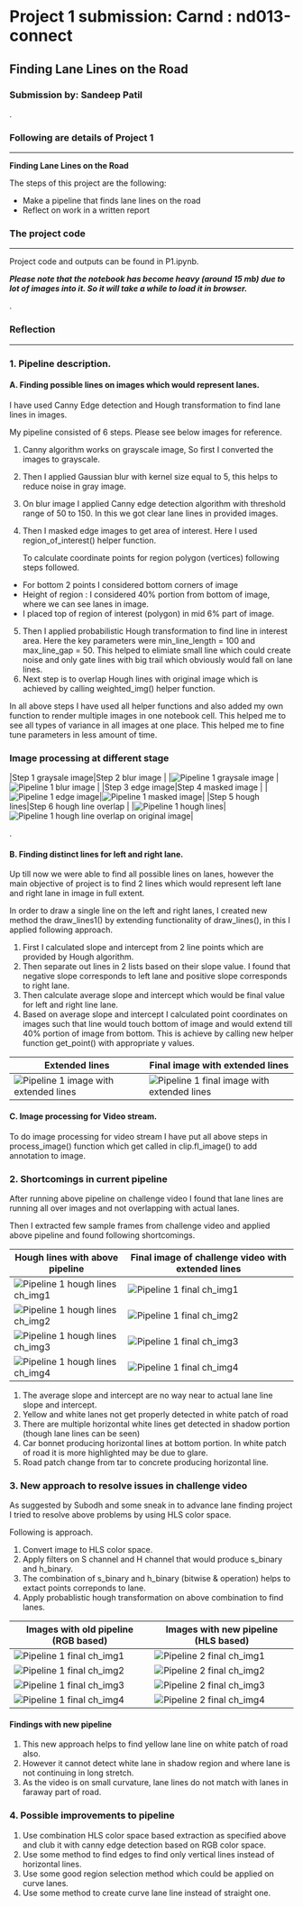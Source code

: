 # Project 1 submission: Carnd : nd013-connect

## Finding Lane Lines on the Road
### Submission by: Sandeep Patil  

.
### Following are details of Project 1

---

**Finding Lane Lines on the Road**

The steps of this project are the following:
* Make a pipeline that finds lane lines on the road
* Reflect on work in a written report


[//]: # (Image References)

[image_p1_step1]: ./sample_images/p1_step1.jpg "pipeline 1 gray image"
[image_p1_step2]: ./sample_images/p1_step2.JPG "pipeline 1 blur image"
[image_p1_step3]: ./sample_images/p1_step3.jpg "pipeline 1 edge image"
[image_p1_step4]: ./sample_images/p1_step4.jpg "pipeline 1 masked image"
[image_p1_step5]: ./sample_images/p1_step5.jpg "pipeline 1 hough lines"
[image_p1_step6]: ./sample_images/p1_step6.jpg "pipeline 1 hough line overlap"
[image_p1_step7]: ./sample_images/p1_step7.jpg "pipeline 1 extended lines"
[image_p1_step8]: ./sample_images/p1_step8.jpg "pipeline 1 final image with extended lines"

[image_p1_ch_hough1]: ./sample_images/p1_ch_houghline1.jpg "pipeline 1 hough line ch_img 1"
[image_p1_ch_hough2]: ./sample_images/p1_ch_houghline2.jpg "pipeline 1 hough line ch_img 2"
[image_p1_ch_hough3]: ./sample_images/p1_ch_houghline3.jpg "pipeline 1 hough line ch_img 3"
[image_p1_ch_hough4]: ./sample_images/p1_ch_houghline4.jpg "pipeline 1 hough line ch_img 4"

[image_p1_ch_final1]: ./sample_images/p1_ch_final1.jpg "pipeline 1 final ch_img 1"
[image_p1_ch_final2]: ./sample_images/p1_ch_final2.jpg "pipeline 1 final ch_img 2"
[image_p1_ch_final3]: ./sample_images/p1_ch_final3.jpg "pipeline 1 final ch_img 3"
[image_p1_ch_final4]: ./sample_images/p1_ch_final4.jpg "pipeline 1 final ch_img 4"

[image_p2_ch_final1]: ./sample_images/p2_ch_final1.jpg "pipeline 2 final ch_img 1"
[image_p2_ch_final2]: ./sample_images/p2_ch_final2.jpg "pipeline 2 final ch_img 2"
[image_p2_ch_final3]: ./sample_images/p2_ch_final3.jpg "pipeline 2 final ch_img 3"
[image_p2_ch_final4]: ./sample_images/p2_ch_final4.jpg "pipeline 2 final ch_img 4"



### The project code 
---
Project code and outputs can be found in P1.ipynb.

***Please note that the notebook has become heavy (around 15 mb) due to lot of images into it.  So it will take a while to load it in browser.***


.
### Reflection
---
### 1. Pipeline description. 
#### A. Finding possible lines on images which would represent lanes. 
I have used Canny Edge detection and Hough transformation to find lane lines in images.

My pipeline consisted of 6 steps. Please see below images for reference.

1. Canny algorithm works on grayscale image, So first I converted the images to grayscale.
2. Then I applied Gaussian blur with kernel size equal to 5, this helps to reduce noise in gray image. 
3. On blur image I applied Canny edge detection algorithm with threshold range of 50 to 150.
In this we got clear lane lines in provided images.
4. Then I masked edge images to get area of interest. Here I used region_of_interest() helper function.

    To calculate coordinate points for region polygon (vertices) following steps followed.
 * For bottom 2 points I considered bottom corners of image
 * Height of region : I considered 40% portion from bottom of image, where we can see lanes in image. 
 * I placed top of region of interest (polygon) in mid 6% part of image.
5. Then I applied probabilistic Hough transformation to find line in interest area. 
Here the key parameters were min_line_length = 100 and max_line_gap = 50. This helped to elimiate small line which could create noise and only gate lines with big trail which obviously would fall on lane lines.
6. Next step is to overlap Hough lines with original image which is achieved by calling weighted_img() helper function.  
  
In all above steps I have  used all helper functions and also added my own function to render multiple images in one notebook cell. This helped me to see all types of variance in all images at one place. This helped me to fine tune parameters in less amount of time.  

### Image processing at different stage

|Step 1 graysale image|Step 2 blur image |
|![Pipeline 1 graysale image][image_p1_step1] | ![Pipeline 1 blur image][image_p1_step2] |
|Step 3 edge image|Step 4  masked image |
|![Pipeline 1 edge image][image_p1_step3]|![Pipeline 1 masked image][image_p1_step4]|
|Step 5 hough lines|Step 6 hough line overlap |
|![Pipeline 1 hough lines][image_p1_step5]|![Pipeline 1 hough line overlap on original image][image_p1_step6]|


.
#### B. Finding distinct lines for left and right lane.
Up till now we were able to find all possible lines on lanes, however the main objective of project is to find 2 lines which would represent left lane and right lane in image in full extent. 

In order to draw a single line on the left and right lanes, I created new method the draw_lines1() by extending functionality of draw_lines(), in this I applied following approach.
1. First I calculated slope and intercept from 2 line points which are provided by Hough algorithm.
2. Then separate out lines in 2 lists based on their slope value. I found that negative slope corresponds to left lane and positive slope corresponds to right lane.
3. Then calculate average slope and intercept which would be final value for left and right line lane.
4. Based on average slope and intercept I calculated point coordinates on images such that line would touch bottom of image and would extend till 40% portion of image from bottom. This is achieve by calling new helper function get_point() with appropriate y values.   

|Extended lines | Final image with extended lines |
|---|---|
|![Pipeline 1 image with extended lines][image_p1_step7]|![Pipeline 1 final image with extended lines][image_p1_step8]|

#### C. Image processing for Video stream.

To do image processing for video stream I have put all above steps in process_image() function which get called in clip.fl_image() to add annotation to image. 

### 2. Shortcomings in current pipeline

After running above pipeline on challenge video I found that lane lines are running all over images and not overlapping with actual lanes.

Then I extracted few sample frames from challenge video and applied above pipeline and found following shortcomings.

|Hough lines with above pipeline | Final image of challenge video with extended lines |
|---|---|
|![Pipeline 1 hough lines ch_img1][image_p1_ch_hough1]| ![Pipeline 1 final ch_img1][image_p1_ch_final1]|
|![Pipeline 1 hough lines ch_img2][image_p1_ch_hough2]| ![Pipeline 1 final ch_img2][image_p1_ch_final2]|
|![Pipeline 1 hough lines ch_img3][image_p1_ch_hough3]| ![Pipeline 1 final ch_img3][image_p1_ch_final3]|
|![Pipeline 1 hough lines ch_img4][image_p1_ch_hough4]| ![Pipeline 1 final ch_img4][image_p1_ch_final4]|

1. The average slope and intercept are no way near to actual lane line slope and intercept. 
2. Yellow and white lanes not get properly detected in white patch of road
3. There are multiple horizontal white lines get detected in shadow portion (though lane lines can be seen)
4. Car bonnet producing horizontal lines at bottom portion. In white patch of road it is more highlighted may be due to glare. 
5. Road patch change from tar to concrete producing horizontal line.

### 3. New approach to resolve issues in challenge video

As suggested by Subodh and some sneak in to advance lane finding project I tried to resolve above problems by using HLS color space.

Following is approach.
1. Convert image to HLS color space.
2. Apply filters on S channel and H channel that would produce s_binary and h_binary.
3. The combination of s_binary and h_binary (bitwise & operation) helps to extact points correponds to lane.
4. Apply probablistic hough transformation on above combination to find lanes.


|Images with old pipeline (RGB based) | Images with new pipeline (HLS based) |
|---|---|
|![Pipeline 1 final ch_img1][image_p1_ch_final1]| ![Pipeline 2 final ch_img1][image_p2_ch_final1]|
|![Pipeline 1 final ch_img2][image_p1_ch_final2]| ![Pipeline 2 final ch_img2][image_p2_ch_final2]|
|![Pipeline 1 final ch_img3][image_p1_ch_final3]| ![Pipeline 2 final ch_img3][image_p2_ch_final3]|
|![Pipeline 1 final ch_img4][image_p1_ch_final4]| ![Pipeline 2 final ch_img4][image_p2_ch_final4]|

#### Findings with new pipeline
1. This new approach helps to find yellow lane line on white patch of road also.
2. However it cannot detect white lane in shadow region and where lane is not continuing in long stretch. 
3. As the video is on small curvature, lane lines do not match with lanes in faraway part of road. 


### 4. Possible improvements to pipeline

1. Use combination HLS color space based extraction as specified above and club it with canny edge detection based on RGB color space.
2. Use some method to find edges to find only vertical lines instead of horizontal lines.
3. Use some good region selection method which could be applied on curve lanes.
4. Use some method to create curve lane line instead of straight one.
